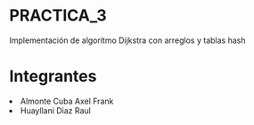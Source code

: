 # PRACTICA_3
Implementación de algoritmo Dijkstra con arreglos y tablas hash
# Integrantes
<li>Almonte Cuba Axel Frank
<li>Huayllani Diaz Raul
